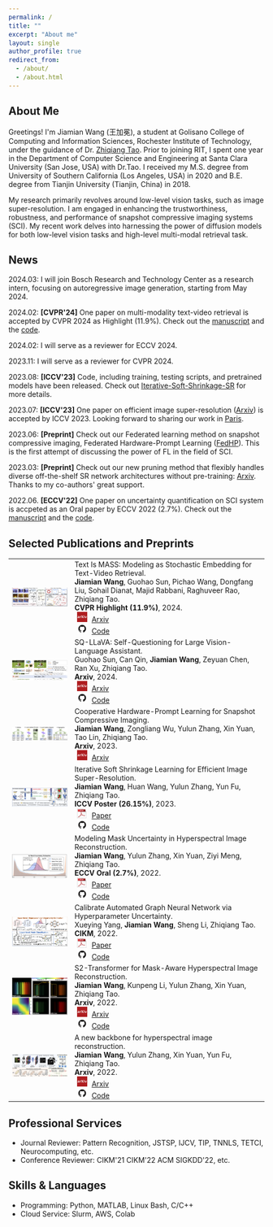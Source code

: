 ```yaml
---
permalink: /
title: ""
excerpt: "About me"
layout: single
author_profile: true
redirect_from: 
  - /about/
  - /about.html
---
```

## About Me


Greetings! I'm Jiamian Wang (王加冕), a student at Golisano College of Computing and Information Sciences, Rochester Institute of Technology, under the guidance of Dr. [Zhiqiang Tao](https://ztao.cc/index.html). Prior to joining RIT, I spent one year in the Department of Computer Science and Engineering at Santa Clara University (San Jose, USA) with Dr.Tao. I received my M.S. degree from University of Southern California (Los Angeles, USA) in 2020 and B.E. degree from Tianjin University (Tianjin, China) in 2018.

My research primarily revolves around low-level vision tasks, such as image super-resolution. I am engaged in enhancing the trustworthiness, robustness, and performance of snapshot compressive imaging systems (SCI). My recent work delves into harnessing the power of diffusion models for both low-level vision tasks and high-level multi-modal retrieval task.



## News
2024.03: I will join Bosch Research and Technology Center as a research intern, focusing on autoregressive image generation, starting from May 2024.

2024.02: **[CVPR'24]** One paper on multi-modality text-video retrieval is accepted by CVPR 2024 as Highlight (11.9%). Check out the [manuscript](https://arxiv.org/pdf/2403.17998.pdf) and the [code](https://github.com/Jiamian-Wang/T-MASS-text-video-retrieval).

2024.02: I will serve as a reviewer for ECCV 2024.

2023.11: I will serve as a reviewer for CVPR 2024.

2023.08: **[ICCV'23]** Code, including training, testing scripts, and pretrained models have been released. Check out [Iterative-Soft-Shrinkage-SR](https://github.com/Jiamian-Wang/SR_pruning_official) for more details.

2023.07: **[ICCV'23]** One paper on efficient image super-resolution ([Arxiv](https://arxiv.org/pdf/2303.09650.pdf)) is accepted by ICCV 2023. Looking forward to sharing our work in [Paris](https://iccv2023.thecvf.com/paris.convention.center-36700-3-13-7.php).

2023.06: **[Preprint]** Check out our Federated learning method on snapshot compressive imaging, Federated Hardware-Prompt Learning ([FedHP](https://arxiv.org/pdf/2306.01176.pdf)). This is the first attempt of discussing the power of FL in the field of SCI.

2023.03: **[Preprint]** Check out our new pruning method that flexibly handles diverse off-the-shelf SR network architectures without pre-training: [Arxiv](https://arxiv.org/abs/2303.09650). Thanks to my co-authors' great support.

2022.06. **[ECCV'22]** One paper on uncertainty quantification on SCI system is accpeted as an Oral paper by ECCV 2022 (2.7%). Check out the [manuscript](https://www.ecva.net/papers/eccv_2022/papers_ECCV/papers/136790109.pdf) and the [code](https://github.com/Jiamian-Wang/mask_uncertainty_spectral_SCI).

## Selected Publications and Preprints

<table style="border: none; border-collapse: collapse;">

<tr style="border-collapse: separate; border-spacing:none;">
  <td style="border-collapse: collapse; border: none;">
    <img src="/images/papers/framework_tmass.png" width="280" />
  </td>
  <td style="border-collapse: collapse; border: none;">
    Text Is MASS: Modeling as Stochastic Embedding for Text-Video Retrieval.<br>
    <b>Jiamian Wang</b>, Guohao Sun, Pichao Wang, Dongfang Liu, Sohail Dianat, Majid Rabbani, Raghuveer Rao, Zhiqiang Tao.<br>
    <b>CVPR Highlight (11.9%)</b>, 2024.<br>
    <img src="/images/arxiv_icon.png" width="20" height="20" hspace="5">
    <span><a href="https://arxiv.org/pdf/2403.17998.pdf">Arxiv</a></span><br>
    <img src="/images/github_icon.png" width="20" height="20" hspace="5">
    <span><a href="https://github.com/Jiamian-Wang/T-MASS-text-video-retrieval">Code</a></span><br>
  </td>
</tr>

<tr style="border-collapse: separate; border-spacing:none;">
  <td style="border-collapse: collapse; border: none;">
    <img src="/images/papers/framework_SQLLaVA.png" width="280" />
  </td>
  <td style="border-collapse: collapse; border: none;">
    SQ-LLaVA: Self-Questioning for Large Vision-Language Assistant.<br>
    Guohao Sun, Can Qin, <b>Jiamian Wang</b>, Zeyuan Chen, Ran Xu, Zhiqiang Tao.<br>
    <b>Arxiv</b>, 2024.<br>
    <img src="/images/arxiv_icon.png" width="20" height="20" hspace="5">
    <span><a href="https://arxiv.org/pdf/2403.11299.pdf">Arxiv</a></span><br>
    <img src="/images/github_icon.png" width="20" height="20" hspace="5">
    <span><a href="https://github.com/heliossun/SQ-LLaVA">Code</a></span><br>
  </td>
</tr>

<tr style="border-collapse: separate; border-spacing:none;">
  <td style="border-collapse: collapse; border: none;">
    <img src="/images/papers/FedHP_framework.png" width="280" />
  </td>
  <td style="border-collapse: collapse; border: none;">
    Cooperative Hardware-Prompt Learning for Snapshot Compressive Imaging.<br>
    <b>Jiamian Wang</b>, Zongliang Wu, Yulun Zhang, Xin Yuan, Tao Lin, Zhiqiang Tao.<br>
    <b>Arxiv</b>, 2023.<br>
    <img src="/images/arxiv_icon.png" width="20" height="20" hspace="5">
    <span><a href="https://arxiv.org/pdf/2306.01176.pdf">Arxiv</a></span><br>
  </td>
</tr>

<tr style="border-collapse: separate; border-spacing:none;">
  <td style="border-collapse: collapse; border: none;">
    <img src="/images/papers/ISSP_framework.png" width="280" />
  </td>
  <td style="border-collapse: collapse; border: none;">
    Iterative Soft Shrinkage Learning for Efficient Image Super-Resolution.<br>
    <b>Jiamian Wang</b>, Huan Wang, Yulun Zhang, Yun Fu, Zhiqiang Tao.<br>
    <b>ICCV Poster (26.15%)</b>, 2023.<br>
    <img src="/images/pdf_icon.jpeg" width="20" height="20" hspace="5">
    <span><a href="https://arxiv.org/pdf/2303.09650.pdf">Paper</a></span><br>
    <img src="/images/github_icon.png" width="20" height="20" hspace="5">
    <span><a href="https://github.com/Jiamian-Wang/IST_for_SR_pruning">Code</a></span><br>
  </td>
</tr>

<tr style="border-collapse: separate; border-spacing:none;">
  <td style="border-collapse: collapse; border: none;">
    <img src="/images/papers/ECCV2022_framework_v2.png" width="280" />
  </td>
  <td style="border-collapse: collapse; border: none;">
    Modeling Mask Uncertainty in Hyperspectral Image Reconstruction.<br>
    <b>Jiamian Wang</b>, Yulun Zhang, Xin Yuan, Ziyi Meng, Zhiqiang Tao.<br>
    <b>ECCV Oral (2.7%)</b>, 2022.<br>
    <img src="/images/pdf_icon.jpeg" width="20" height="20" hspace="5">
    <span><a href="https://www.ecva.net/papers/eccv_2022/papers_ECCV/papers/136790109.pdf">Paper</a></span><br>
    <img src="/images/github_icon.png" width="20" height="20" hspace="5">
    <span><a href="https://github.com/Jiamian-Wang/mask_uncertainty_spectral_SCI">Code</a></span><br>
<!--     <img src="/images/youtube_icon.png" width="20" height="20" hspace="5"> -->
<!--     <span><a href="https://www.youtube.com/watch?v=vzGV-trPqnI">Video</a></span><br> -->
  </td>
</tr>

<tr style="border-collapse: separate; border-spacing:none;">
  <td style="border-collapse: collapse; border: none;">
    <img src="/images/papers/CIKM2022_framework.png" width="280" />
  </td>
  <td style="border-collapse: collapse; border: none;">
    Calibrate Automated Graph Neural Network via Hyperparameter Uncertainty.<br>
    Xueying Yang, <b>Jiamian Wang</b>, Sheng Li, Zhiqiang Tao.<br>
    <b>CIKM</b>, 2022.<br>
    <img src="/images/pdf_icon.jpeg" width="20" height="20" hspace="5">
    <span><a href="https://zxj32.github.io/data/CIKM_2022.pdf">Paper</a></span><br>
    <img src="/images/github_icon.png" width="20" height="20" hspace="5">
    <span><a href="https://github.com/xyang2316/HyperU-GCN">Code</a></span><br>
  </td>
</tr>

<tr style="border-collapse: separate; border-spacing:none;">
  <td style="border-collapse: collapse; border: none;">
    <img src="/images/papers/S2VIT_coverfig.png" width="280" />
  </td>
  <td style="border-collapse: collapse; border: none;">
    S2-Transformer for Mask-Aware Hyperspectral Image Reconstruction.<br>
    <b>Jiamian Wang</b>, Kunpeng Li, Yulun Zhang, Xin Yuan, Zhiqiang Tao.<br>
    <b>Arxiv</b>, 2022.<br>
    <img src="/images/arxiv_icon.png" width="20" height="20" hspace="5">
    <span><a href="https://arxiv.org/pdf/2209.12075.pdf">Arxiv</a></span><br>
    <img src="/images/github_icon.png" width="20" height="20" hspace="5">
    <span><a href="https://github.com/Jiamian-Wang/S2-transformer-HSI">Code</a></span><br>
  </td>
</tr>

<tr style="border-collapse: separate; border-spacing:none;">
  <td style="border-collapse: collapse; border: none;">
    <img src="/images/papers/HSIbaseline_framework.png" width="280" />
  </td>
  <td style="border-collapse: collapse; border: none;">
    A new backbone for hyperspectral image reconstruction.<br>
    <b>Jiamian Wang</b>, Yulun Zhang, Xin Yuan, Yun Fu, Zhiqiang Tao.<br>
    <b>Arxiv</b>, 2022.<br>
    <img src="/images/arxiv_icon.png" width="20" height="20" hspace="5">
    <span><a href="https://arxiv.org/pdf/2108.07739.pdf">Arxiv</a></span><br>
    <img src="/images/github_icon.png" width="20" height="20" hspace="5">
    <span><a href="https://github.com/Jiamian-Wang/HSI_baseline">Code</a></span><br>
  </td>
</tr>

</table>

## Professional Services
- Journal Reviewer: Pattern Recognition, JSTSP, IJCV, TIP, TNNLS, TETCI, Neurocomputing, etc.
- Conference Reviewer: CIKM'21 CIKM'22 ACM SIGKDD'22, etc.


## Skills & Languages
- Programming: Python, MATLAB, Linux Bash, C/C++
- Cloud Service: Slurm, AWS, Colab
